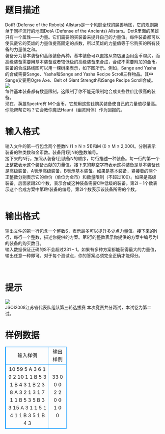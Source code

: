 # 

 
 # 题目描述 
DotR&nbsp;(Defense&nbsp;of&nbsp;the&nbsp;Robots)&nbsp;Allstars是一个风靡全球的魔兽地图，它的规则简单于同样流行的地图DotA&nbsp;(Defense&nbsp;of&nbsp;the&nbsp;Ancients)&nbsp;Allstars。DotR里面的英雄只有一个属性——力量。它们需要购买装备来提升自己的力量值。每件装备都可以使佩戴它的英雄的力量值提高固定的点数，所以英雄的力量值等于它购买的所有装备的力量值之和。<BR>装备分为基本装备和高级装备两种，基本装备可以直接从商店里面用金币购买，而高级装备需要用基本装备或者较低级的高级装备来合成，合成不需要附加的金币。装备的合成路线图可以用一棵树来表示，如下图所示。例如，Sange&nbsp;and&nbsp;Yasha的合成需要Sange、Yasha和Sange&nbsp;and&nbsp;Yasha&nbsp;Recipe&nbsp;Scroll三样物品。其中Sange又要用Ogre&nbsp;Axe、Belt&nbsp;of&nbsp;Giant&nbsp;Strength和Sange&nbsp;Recipe&nbsp;Scroll合成。<BR><img src="/source/joyoi/tyvj-1825/img/aHR0cDovL3d3dy5qb3lvaS5jbi9wcm9ibGVtL3R5dmotMTgyNS9Qcm9ibGVtSW1nLzE4MjUtMS5qcGc=.jpg" border=0 align=middle><BR>每件基本装备都有数量限制，这限制了你不能无限制地合成某些性价比很高的装备。<BR>现在，英雄Spectre有&nbsp;M个金币，它想用这些钱购买装备使自己的力量值尽量高。你能帮帮它吗？它会教你魔法Haunt（幽灵附体）作为回报的。<BR> 

 
 # 输入格式 
输入文件的第一行包含两个整数N&nbsp;(1&nbsp;≤&nbsp;N&nbsp;≤&nbsp;51)和M&nbsp;(0&nbsp;≤&nbsp;M&nbsp;≤&nbsp;2,000)。分别表示装备的种类数和金币数。装备用1到N的整数编号。<BR>接下来的N行，按照从装备1到装备N的顺序，每行描述一种装备。每一行的第一个正整数表示这个装备贡献的力量值。接下来的非空字符表示这种装备是基本装备还是高级装备，A表示高级装备，B表示基本装备。如果是基本装备，紧接着的两个正整数分别表示它的单价（单位为金币）和数量限制（不超过100）。如果是高级装备，后面紧跟2C个数，表示合成这种装备需要C种低级的装备。第2I&nbsp;–&nbsp;1个数表示这个合成方案中第I种装备的编号，第2I个数表示该装备所需的个数。<BR><BR> 

 
 # 输出格式 
输出文件的第一行包含一个整数S，表示最多可以提升多少点力量值。接下来的N行，每行一个整数，描述你提供的方案。第I行的整数表示你提供的方案中编号为I的装备的购买数目。<BR>输入数据保证正确的S不会超过231&nbsp;–&nbsp;1。如果有多种方案都能获得最大的力量值，输出任意一种即可。对于每个测试点，你的答案必须完全正确才能得分。<BR><BR><BR> 

 
 # 提示 
<img src="/source/joyoi/tyvj-1825/img/aHR0cDovL3d3dy5qb3lvaS5jbi9wcm9ibGVtL3R5dmotMTgyNS9Qcm9ibGVtSW1nLzE4MjUtMi5qcGc=.jpg" border=0 align=middle><BR>JSOI2008江苏省代表队组队第三轮选拔赛&nbsp;本次竞赛共分两试，本试卷为第二试。 
# 样例数据
<style>
        table,table tr th, table tr td { border:1px solid #0094ff; }
        table { width: 200px; min-height: 25px; line-height: 25px; text-align: center; border-collapse: collapse;}   
    </style>
<table>
	<tr>
		<td>输入样例</td>
		<td>输出样例</td>
	</tr>
<tr><td>10 59
5 A 3 6 1 9 2 10 1
1 B 5 3
1 B 4 3
1 B 2 3
8 A 3 2 1 3 1 7 1
1 B 5 3
5 B 3 3
15 A 3 1 1 5 1 4 1
1 B 3 5
1 B 4 3
</td><td>33
0
0
0
2
2
0
0
1
0
0
</td></tr></table>
